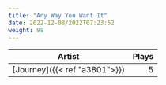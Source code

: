 ```yaml
---
title: "Any Way You Want It"
date: 2022-12-08/2022T07:23:52
weight: 98
---
```




 Artist | Plays 
----- | -----:
[Journey]({{< ref "a3801">}}) | 5
